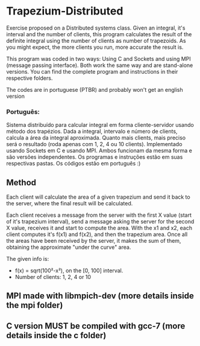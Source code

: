 # Trapezium-Distributed
Exercise proposed on a Distributed systems class. Given an integral, it's interval and the number of clients, this program calculates the result of the definite integral using the number of clients as number of trapezoids. As you might expect, the more clients you run, more accurate the result is.

This program was coded in two ways: Using C and Sockets and using MPI (message passing interface).
Both work the same way and are stand-alone versions. You can find the complete program and instructions in their respective folders.

The codes are in portuguese (PTBR) and probably won't get an english version

### Português:
Sistema distribuído para calcular integral em forma cliente-servidor usando método dos trapézios. Dada a integral, intervalo e número de clients, calcula a área da integral aproximada. Quanto mais clients, mais preciso será o resultado (roda apenas com 1, 2, 4 ou 10 clients). 
Implementado usando Sockets em C e usando MPI. Ambos funcionam da mesma forma e são versões independentes. Os programas e instruções estão em suas respectivas pastas.
Os códigos estão em português :)

## Method
Each client will calculate the area of a given trapezium and send it back to the server, where the final result will be calculated.

Each client receives a message from the server with the first X value (start of it's trapezium interval), send a message asking the server for the second X value, receives it and start to compute the area.
With the x1 and x2, each client computes it's f(x1) and f(x2), and then the trapezium area. 
Once all the areas have been received by the server, it makes the sum of them, obtaining the approximate "under the curve" area.

The given info is:
- f(x) = sqrt(100²-x²), on the [0, 100] interval.
- Number of clients: 1, 2, 4 or 10

## MPI made with libmpich-dev (more details inside the mpi folder)
## C version MUST be compiled with gcc-7 (more details inside the c folder)

